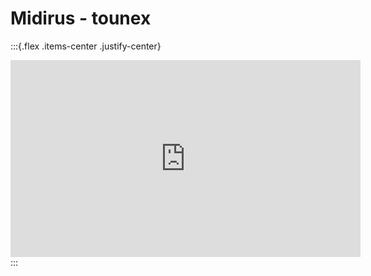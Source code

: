 # Midirus - tounex




:::{.flex .items-center .justify-center}
<iframe width="560" height="315" src="https://www.youtube.com/embed/8vPmEdmlPl8" title="YouTube video player" frameborder="0" allow="accelerometer; autoplay; clipboard-write; encrypted-media; gyroscope; picture-in-picture" allowfullscreen></iframe>
:::
